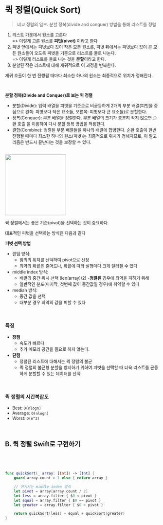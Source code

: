 # 퀵 정렬(Quick Sort)

> 비교 정렬의 일부. 분할 정복(divide and conquer) 방법을 통해 리스트를 정렬

1. 리스트 가운데서 원소를 고른다 <br>
   => 이렇게 고른 원소를 **피벗(pivot)** 이라고 한다
2. 피벗 앞에서는 피벗보다 값이 작은 모든 원소를, 피벗 뒤에서는 피벗보다 값이 큰 모든 원소들이 오도록 피벗을 기준으로 리스트를 둘로 나눈다.<br>
   => 이렇게 리스트를 둘로 나눈 것을 **분할**이라고 한다.
3. 분할된 작은 리스트에 대해 재귀적으로 이 과정을 반복한다.

재귀 호출이 한 번 진행될 때마다 최소한 하나의 원소는 최종적으로 위치가 정해진다.

<br>

**분할 정복(Divide and Conquer)로 보는 퀵 정렬**

- 분할(Divide): 입력 배열을 피벗을 기준으로 비균등하게 2개의 부분 배열(피벗을 중심으로 왼쪽: 피벗보다 작은 요소들, 오른쪽: 피벗보다 큰 요소들)로 분할한다.
- 정복(Conquer): 부분 배열을 정렬한다. 부분 배열의 크기가 충분히 작지 않으면 순환 호출 을 이용하여 다시 분할 정복 방법을 적용한다.
- 결합(Combine): 정렬된 부분 배열들을 하나의 배열에 합병한다.
  순환 호출이 한번 진행될 때마다 최소한 하나의 원소(피벗)는 최종적으로 위치가 정해지므로, 이 알고리즘은 반드시 끝난다는 것을 보장할 수 있다.

<br>

<img src="https://noah0316.github.io/static/4e3b740ec82525fad6b2c8399f75f86e/5d72a/7.png" height=200>

<br>

퀵 정렬에서는 좋은 기준(pivot)을 선택하는 것이 중요하다.<br>

대표적인 피벗을 선택하는 방식은 다음과 같다

**피벗 선택 방법**

- 랜덤 방식:
  - 임의의 위치를 선택하여 pivot으로 선정
  - 최악의 확률은 줄어드나, 확률에 따라 실행마다 크게 달라질 수 있다
- middle index 방식:
  - 배열의 중간 위치 선택 (len(array)/2) -**정렬된** 경우에 최악을 피하기 위해
  - 일반적인 분포(마지막, 첫번째 값이 중간값일 경우)에 취약할 수 있다
- median 방식:
  - 중간 값을 선택
  - 대부분 경우 최악의 값을 피할 수 있다

<br>

### 특징

- **장점**
  - 속도가 빠르다
  - 추가 메모리 공간을 필요로 하지 않는다.
- **단점**
  - 정렬된 리스트에 대해서는 퀵 정렬의 불균
  - 퀵 정렬의 불균형 분할을 방지하기 위하여 피벗을 선택할 때 더욱 리스트를 균등하게 분할할 수 있는 데이터를 선택

<br>

### 퀵 정렬의 시간복잡도

- Best: `O(nlogn)`
- Average: `O(nlogn)`
- Worst: `O(n^2)`

<br>

## B. 퀵 정렬 Swift로 구현하기

<br>

```Swift


func quickSort(_ array: [Int]) -> [Int] {
    guard array.count > 1 else { return array }

    // 여기서는 middle index 방식
    let pivot = array[array.count / 2]
    let less = array.filter { $0 < pivot }
    let equal = array.filter { $0 == pivot }
    let greater = array.filter { $0 > pivot }

    return quickSort(less) + equal + quickSort(greater)
}
```
